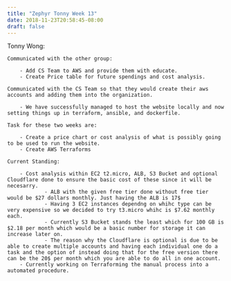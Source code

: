 ```yaml
---
title: "Zephyr Tonny Week 13"
date: 2018-11-23T20:58:45-08:00
draft: false
---
```


Tonny Wong:

	Communicated with the other group:
		
		- Add CS Team to AWS and provide them with educate.
		- Create Price table for future spendings and cost analysis.
	
	Communicated with the CS Team so that they would create their aws accounts and adding them into the organization.
		
		- We have successfully managed to host the website locally and now setting things up in terraform, ansible, and dockerfile.

	Task for these two weeks are:
	
		- Create a price chart or cost analysis of what is possibly going to be used to run the website.
		- Create AWS Terraforms
		
	Current Standing:
	
		- Cost analysis within EC2 t2.micro, ALB, S3 Bucket and optional Cloudflare done to ensure the basic cost of these since it will be necesarry.
				- ALB with the given free tier done without free tier would be $27 dollars monthly. Just having the ALB is 17$
				- Having 3 EC2 instances dependng on whihc type can be very expensive so we decided to try t3.micro whihc is $7.62 monthly each.
				- Currently S3 Bucket stands the least which for 100 GB is $2.18 per month which would be a basic number for storage it can increase later on.
				- The reason why the Cloudflare is optional is due to be able to create multiple accounts and having each individual one do a task and the option of instead doing that for the free version there can be the 20$ per month which you are able to do all in one account. 
		- Currently working on Terraforming the manual process into a automated procedure.
		

